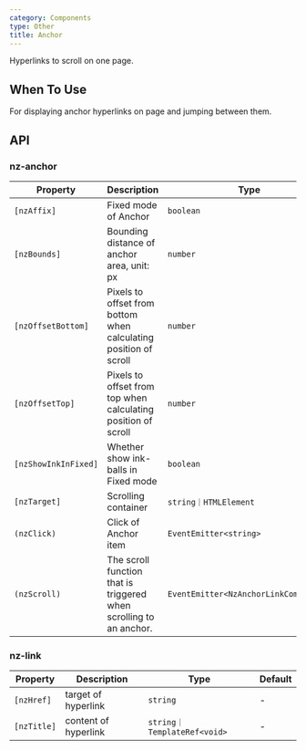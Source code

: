```yaml
---
category: Components
type: Other
title: Anchor
---
```


Hyperlinks to scroll on one page.

## When To Use

For displaying anchor hyperlinks on page and jumping between them.

## API

### nz-anchor

| Property | Description | Type | Default |
| -------- | ----------- | ---- | ------- |
| `[nzAffix]` | Fixed mode of Anchor | `boolean` | `true` |
| `[nzBounds]` | Bounding distance of anchor area, unit: px | `number` | `5` |
| `[nzOffsetBottom]` | Pixels to offset from bottom when calculating position of scroll | `number` | - |
| `[nzOffsetTop]` | Pixels to offset from top when calculating position of scroll | `number` | `0` |
| `[nzShowInkInFixed]` | Whether show ink-balls in Fixed mode | `boolean` | `false` |
| `[nzTarget]` | Scrolling container | `string｜HTMLElement` | `window` |
| `(nzClick)` | Click of Anchor item | `EventEmitter<string>` | - |
| `(nzScroll)` | The scroll function that is triggered when scrolling to an anchor. | `EventEmitter<NzAnchorLinkComponent>` | - |

### nz-link

| Property | Description | Type | Default |
| -------- | ----------- | ---- | ------- |
| `[nzHref]` | target of hyperlink | `string` | - |
| `[nzTitle]` | content of  hyperlink | `string｜TemplateRef<void>` | - |
